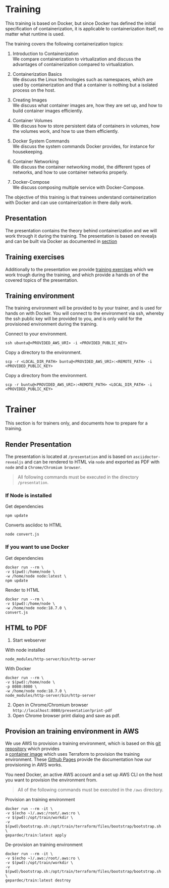 # Training

This training is based on Docker, but since Docker has defined the initial specification of containerization, it is applicable to containerization itself, no matter what runtime is used.

The training covers the following containerization topics:

1. Introduction to Containerization  
We compare containerization to virtualization and discuss the advantages of containerization compared to virtualization.

2. Containerization Basics  
We discuss the Linux technologies such as namespaces, which are used by containerization and that a container is nothing but a isolated process on the host.

3. Creating Images  
We discuss what container images are, how they are set up, and how to build container images efficiently.

4. Container Volumes  
We discuss how to store persistent data of containers in volumes, how the volumes work, and how to use them efficiently.

5. Docker System Commands  
We discuss the system commands Docker provides, for instance for housekeeping.

6. Container Networking  
We discuss the container networking model, the different types of networks, and how to use container networks properly.

7. Docker-Compose  
We discuss composing multiple service with Docker-Compose.

The objective of this training is that trainees understand containerization with Docker and can use containerization in there daily work.

## Presentation

The presentation contains the theory behind containerization and we will work through it during the training. The presentation is based on revealjs and can be built via Docker as documented in [section](#build-presentation) 

## Training exercises

Additionally to the presentation we provide [training exercises](https://gepardec.github.io/containerization-training/) which we work trough during the training, and which provide a hands on of the covered topics of the presentation.

## Training environment

The training environment will be provided to by your trainer, and is used for hands on with Docker. You will connect to the environment via ssh, whereby the ssh public key will be provided to you, and is only valid for the provisioned environment during the training.

Connect to your environment.
```
ssh ubuntu@<PROVIDED_AWS_URI> -i <PROVIDED_PUBLIC_KEY>
```

Copy a directory to the environment.
```
scp -r <LOCAL_DIR_PATH> buntu@<PROVIDED_AWS_URI>:<REMOTE_PATH> -i <PROVIDED_PUBLIC_KEY>
```

Copy a directory from the environment.
```
scp -r buntu@<PROVIDED_AWS_URI>:<REMOTE_PATH> <LOCAL_DIR_PATH> -i <PROVIDED_PUBLIC_KEY>
```

# Trainer 

This section is for trainers only, and documents how to prepare for a training.

## Render Presentation

The presentation is located at `/presentation` and is based on `asciidoctor-revealjs` and can be rendered to HTML via `node` and exported as PDF with `node` and a `Chrome/Chromium browser`.

> All following commands must be executed in the directory `/presentation`. 

### If Node is installed

Get dependencies
```
npm update
```

Converts asciidoc to HTML
```
node convert.js
```

### If you want to use Docker

Get dependencies
```
docker run --rm \
-v $(pwd):/home/node \
-w /home/node node:latest \
npm update
```

Render to HTML
```
docker run --rm \
-v $(pwd):/home/node \
-w /home/node node:18.7.0 \
convert.js
```

## HTML to PDF

1. Start webserver

With node installed
```
node_modules/http-server/bin/http-server
```

With Docker 
```
docker run --rm \
-v $(pwd):/home/node \
-p 8080:8080 \
-w /home/node node:18.7.0 \
node_modules/http-server/bin/http-server
```

2. Open in Chrome/Chromium browser `http://localhost:8080/presentation?print-pdf`
3. Open Chrome browser print dialog and save as pdf.

## Provision an training environment in AWS

We use AWS to provision a training environment, which is based on this [git repository](https://github.com/Gepardec/train) which provides  
a [container image](https://github.com/Gepardec/train/pkgs/container/train) which uses Terraform to provision the training environment.
These [Github Pages](https://gepardec.github.io/train/) provide the documentation how our provisioning in AWS works.

You need Docker, an active AWS account and a set up AWS CLI on the host you want to provision the environment from.

> All of the following commands must be executed in the `/aws` directory.

Provision an training environment
```
docker run --rm -it \
-v $(echo ~)/.aws:/root/.aws:ro \
-v $(pwd):/opt/train/workdir \
-v $(pwd)/bootstrap.sh:/opt/train/terraform/files/bootstrap/bootstrap.sh \
gepardec/train:latest apply
````

De-provision an training environment
```
docker run --rm -it \
-v $(echo ~)/.aws:/root/.aws:ro \
-v $(pwd):/opt/train/workdir \
-v $(pwd)/bootstrap.sh:/opt/train/terraform/files/bootstrap/bootstrap.sh \
gepardec/train:latest destroy
````